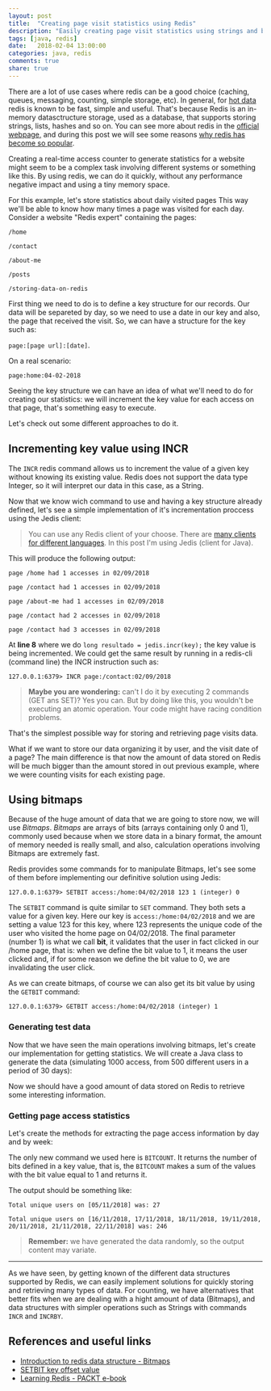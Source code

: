 ```yaml
---
layout: post
title:  "Creating page visit statistics using Redis"
description: "Easily creating page visit statistics using strings and bitmaps on Redis."
tags: [java, redis]
date:   2018-02-04 13:00:00
categories: java, redis
comments: true
share: true
---
```


There are a lot of use cases where redis can be a good choice (caching, queues, messaging, counting, simple storage, etc). In general, for [hot data](http://searchstorage.techtarget.com/definition/hot-data) redis is known to be fast, simple and useful. That's because Redis is an in-memory datasctructure storage, used as a database, that supports storing strings, lists, hashes and so on. You can see more about redis in the [official webpage,](https://redis.io/) and during this post we will see some reasons [why redis has become so popular](https://www.atlantic.net/cloud-hosting/why-redis-has-become-so-popular-fast-open-source/).

Creating a real-time access counter to generate statistics for a website might seem to be a complex task involving different systems or something like this. By using redis, we can do it quickly, without any performance negative impact and using a tiny memory space.

For this example, let's store statistics about daily visited pages This way we'll be able to know how many times a page was visited for each day. Consider a website "Redis expert" containing the pages:

``` 
/home

/contact

/about-me

/posts

/storing-data-on-redis
```

First thing we need to do is to define a key structure for our records.  Our data will be separeted by day, so we need to use a date in our key and also, the page that received the visit. So, we can have a structure for the key such as: 

`page:[page url]:[date]`.	

On a real scenario:

`page:home:04-02-2018`

Seeing the key structure we can have an idea of what we'll need to do for creating our statistics: we will increment the key value for each access on that page, that's something easy to execute. 

Let's check out some different approaches to do it.

Incrementing key value using INCR
-------------
The `INCR` redis command allows us to increment the value of a given key without knowing its existing value. Redis does not support the data type Integer, so it will interpret our data in this case, as a String.

Now that we know wich command to use and having a key structure already defined, let's see a simple implementation of it's incrementation proccess using the Jedis client:

> You can use any Redis client of your choose. There are [many clients for different languages](https://redis.io/clients). In this post I'm using Jedis (client for Java).

<script src="https://gist.github.com/andreybleme/aacf7b82af54c337040e46ddbd56e2a5.js"></script>

This will produce the following output:

```
page /home had 1 accesses in 02/09/2018

page /contact had 1 accesses in 02/09/2018

page /about-me had 1 accesses in 02/09/2018

page /contact had 2 accesses in 02/09/2018

page /contact had 3 accesses in 02/09/2018
```
At **line 8** where we do `long resultado = jedis.incr(key);` the key value is being incremented. We could get the same result by running in a redis-cli (command line) the INCR instruction such as:

`127.0.0.1:6379> INCR page:/contact:02/09/2018`

 > **Maybe you are wondering:** can't I do it by executing 2 commands (GET ans SET)? Yes you can. But by doing like this, you wouldn't be executing an atomic operation. Your code might have racing condition problems. 

That's the simplest possible way for storing and retrieving page visits data.

What if we want to store our data organizing it by user, and the visit date of a page? The main difference is that now the amount of data stored on Redis will be much bigger than the amount stored in out previous example, where we were counting visits for each existing page.


Using bitmaps
-------------
Because of the huge amount of data that we are going to store now, we will use *Bitmaps*. *Bitmaps* are arrays of bits (arrays containing only 0 and 1), commonly used because when we store data in a binary format, the amount of memory needed is really small, and also, calculation operations involving Bitmaps are extremely fast. 

Redis provides some commands for to manipulate Bitmaps, let's see some of them before implementing our definitive solution using Jedis:


`127.0.0.1:6379> SETBIT access:/home:04/02/2018 123 1
(integer) 0`

The `SETBIT` command is quite similar to `SET` command. They both sets a value for a given key. Here our key is `access:/home:04/02/2018` and we are setting a value 123 for this key, where 123 represents the unique code of the user who visited the home page on 04/02/2018. The final parameter (number 1) is what we call **bit**, it validates that the user  in fact clicked in our /home page, that is: when we define the bit value to 1, it means the user clicked and, if for some reason we define the bit value to 0, we are invalidating the user click.

As we can create bitmaps, of course we can also get its bit value by using the `GETBIT` command:

`127.0.0.1:6379> GETBIT access:/home:04/02/2018
(integer) 1`

### Generating test data
Now that we have seen the main operations involving bitmaps, let's create our implementation for getting statistics. We will create a Java class to generate the data (simulating 1000 access, from 500 different users in a period of 30 days):

<script src="https://gist.github.com/andreybleme/2b6378a5ea04c3bdb6abff203ed49ce3.js"></script>

Now we should have a good amount of data stored on Redis to retrieve some interesting information.


### Getting page access statistics
Let's create the methods for extracting the page access information by day and by week:

<script src="https://gist.github.com/andreybleme/53a476d807dbf684275f0295d5bacd43.js"></script>

The only new command we used here is `BITCOUNT`. It returns the number of bits defined in a key value, that is, the `BITCOUNT` makes a sum of the values with the bit value equal to 1 and returns it.

The output should be something like:

```
Total unique users on [05/11/2018] was: 27

Total unique users on [16/11/2018, 17/11/2018, 18/11/2018, 19/11/2018, 20/11/2018, 21/11/2018, 22/11/2018] was: 246
```

> **Remember:** we have generated the data randomly, so the output content may variate.

---

As we have seen, by getting known of the different data structures supported by Redis, we can easily implement solutions for quickly storing and retrieving many types of data. For counting, we have alternatives that better fits when we are dealing with a hight amount of data (Bitmaps), and data structures with simpler operations such as Strings with commands `INCR` and `INCRBY`. 


References and useful links
-------------
- [Introduction to redis data structure - Bitmaps](https://scalegrid.io/blog/introduction-to-redis-data-structure-bitmaps/)
- [ SETBIT key offset value ](https://redis.io/commands/setbit)
- [Learning Redis - PACKT e-book](https://www.packtpub.com/big-data-and-business-intelligence/learning-redis)

